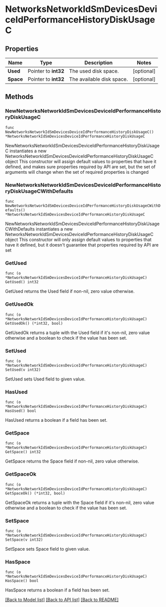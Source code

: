 # NetworksNetworkIdSmDevicesDeviceIdPerformanceHistoryDiskUsageC

## Properties

Name | Type | Description | Notes
------------ | ------------- | ------------- | -------------
**Used** | Pointer to **int32** | The used disk space. | [optional] 
**Space** | Pointer to **int32** | The available disk space. | [optional] 

## Methods

### NewNetworksNetworkIdSmDevicesDeviceIdPerformanceHistoryDiskUsageC

`func NewNetworksNetworkIdSmDevicesDeviceIdPerformanceHistoryDiskUsageC() *NetworksNetworkIdSmDevicesDeviceIdPerformanceHistoryDiskUsageC`

NewNetworksNetworkIdSmDevicesDeviceIdPerformanceHistoryDiskUsageC instantiates a new NetworksNetworkIdSmDevicesDeviceIdPerformanceHistoryDiskUsageC object
This constructor will assign default values to properties that have it defined,
and makes sure properties required by API are set, but the set of arguments
will change when the set of required properties is changed

### NewNetworksNetworkIdSmDevicesDeviceIdPerformanceHistoryDiskUsageCWithDefaults

`func NewNetworksNetworkIdSmDevicesDeviceIdPerformanceHistoryDiskUsageCWithDefaults() *NetworksNetworkIdSmDevicesDeviceIdPerformanceHistoryDiskUsageC`

NewNetworksNetworkIdSmDevicesDeviceIdPerformanceHistoryDiskUsageCWithDefaults instantiates a new NetworksNetworkIdSmDevicesDeviceIdPerformanceHistoryDiskUsageC object
This constructor will only assign default values to properties that have it defined,
but it doesn't guarantee that properties required by API are set

### GetUsed

`func (o *NetworksNetworkIdSmDevicesDeviceIdPerformanceHistoryDiskUsageC) GetUsed() int32`

GetUsed returns the Used field if non-nil, zero value otherwise.

### GetUsedOk

`func (o *NetworksNetworkIdSmDevicesDeviceIdPerformanceHistoryDiskUsageC) GetUsedOk() (*int32, bool)`

GetUsedOk returns a tuple with the Used field if it's non-nil, zero value otherwise
and a boolean to check if the value has been set.

### SetUsed

`func (o *NetworksNetworkIdSmDevicesDeviceIdPerformanceHistoryDiskUsageC) SetUsed(v int32)`

SetUsed sets Used field to given value.

### HasUsed

`func (o *NetworksNetworkIdSmDevicesDeviceIdPerformanceHistoryDiskUsageC) HasUsed() bool`

HasUsed returns a boolean if a field has been set.

### GetSpace

`func (o *NetworksNetworkIdSmDevicesDeviceIdPerformanceHistoryDiskUsageC) GetSpace() int32`

GetSpace returns the Space field if non-nil, zero value otherwise.

### GetSpaceOk

`func (o *NetworksNetworkIdSmDevicesDeviceIdPerformanceHistoryDiskUsageC) GetSpaceOk() (*int32, bool)`

GetSpaceOk returns a tuple with the Space field if it's non-nil, zero value otherwise
and a boolean to check if the value has been set.

### SetSpace

`func (o *NetworksNetworkIdSmDevicesDeviceIdPerformanceHistoryDiskUsageC) SetSpace(v int32)`

SetSpace sets Space field to given value.

### HasSpace

`func (o *NetworksNetworkIdSmDevicesDeviceIdPerformanceHistoryDiskUsageC) HasSpace() bool`

HasSpace returns a boolean if a field has been set.


[[Back to Model list]](../README.md#documentation-for-models) [[Back to API list]](../README.md#documentation-for-api-endpoints) [[Back to README]](../README.md)


